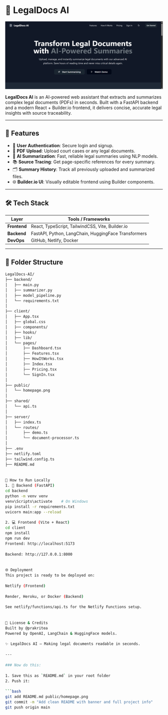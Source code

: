 # 🧠 LegalDocs AI

![Hero Banner](./public/homepage.png)

**LegalDocs AI** is an AI-powered web assistant that extracts and summarizes complex legal documents (PDFs) in seconds. Built with a FastAPI backend and a modern React + Builder.io frontend, it delivers concise, accurate legal insights with source traceability.

---

## 🚀 Features

- 🔐 **User Authentication**: Secure login and signup.
- 📄 **PDF Upload**: Upload court cases or any legal documents.
- 🧠 **AI Summarization**: Fast, reliable legal summaries using NLP models.
- 📚 **Source Tracing**: Get page-specific references for every summary.
- 🗂 **Summary History**: Track all previously uploaded and summarized files.
- 🌐 **Builder.io UI**: Visually editable frontend using Builder components.

---

## 🛠 Tech Stack

| Layer         | Tools / Frameworks                                  |
|---------------|------------------------------------------------------|
| **Frontend**  | React, TypeScript, TailwindCSS, Vite, Builder.io     |
| **Backend**   | FastAPI, Python, LangChain, HuggingFace Transformers |
| **DevOps**    | GitHub, Netlify, Docker                              |

---

## 📁 Folder Structure

```bash
LegalDocs-AI/
├── backend/
│   ├── main.py
│   ├── summarizer.py
│   ├── model_pipeline.py
│   └── requirements.txt
│
├── client/
│   ├── App.tsx
│   ├── global.css
│   ├── components/
│   ├── hooks/
│   ├── lib/
│   └── pages/
│       ├── Dashboard.tsx
│       ├── Features.tsx
│       ├── HowItWorks.tsx
│       ├── Index.tsx
│       ├── Pricing.tsx
│       └── SignIn.tsx
│
├── public/
│   └── homepage.png
│
├── shared/
│   └── api.ts
│
├── server/
│   ├── index.ts
│   └── routes/
│       ├── demo.ts
│       └── document-processor.ts
│
├── .env
├── netlify.toml
├── tailwind.config.ts
├── README.md


🧪 How to Run Locally
1. 🚀 Backend (FastAPI)
cd backend
python -m venv venv
venv\Scripts\activate    # On Windows
pip install -r requirements.txt
uvicorn main:app --reload

2. 💻 Frontend (Vite + React)
cd client
npm install
npm run dev
Frontend: http://localhost:5173

Backend: http://127.0.0.1:8000


🌐 Deployment
This project is ready to be deployed on:

Netlify (Frontend)

Render, Heroku, or Docker (Backend)

See netlify/functions/api.ts for the Netlify Functions setup.


🧾 License & Credits
Built by @prakritea
Powered by OpenAI, LangChain & HuggingFace models.

✨ LegalDocs AI — Making legal documents readable in seconds.

---

### Now do this:

1. Save this as `README.md` in your root folder
2. Push it:

```bash
git add README.md public/homepage.png
git commit -m "Add clean README with banner and full project info"
git push origin main